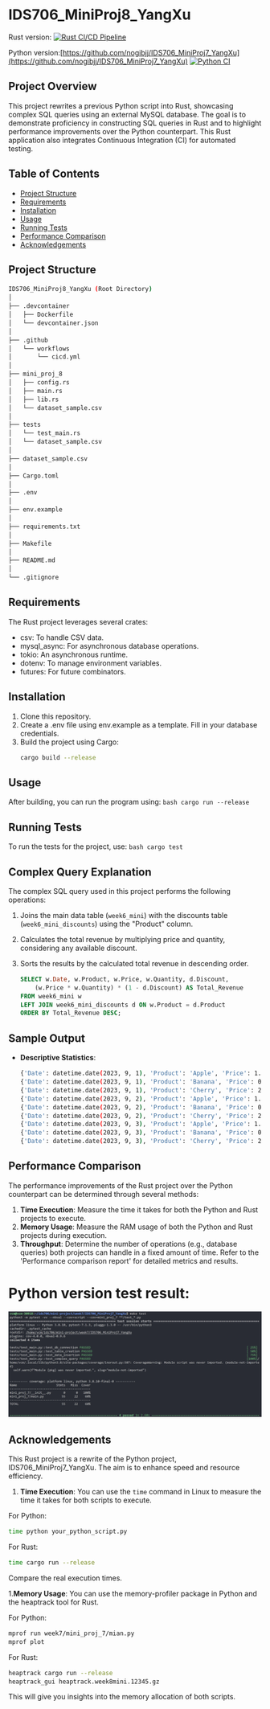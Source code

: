 # IDS706_MiniProj8_YangXu

Rust version:
[![Rust CI/CD Pipeline](https://github.com/nogibjj/IDS706_MiniProj8_YangXu/actions/workflows/cicd.yml/badge.svg)](https://github.com/nogibjj/IDS706_MiniProj8_YangXu/actions/workflows/cicd.yml)


Python version:[https://github.com/nogibjj/IDS706_MiniProj7_YangXu](https://github.com/nogibjj/IDS706_MiniProj7_YangXu)
[![Python CI](https://github.com/nogibjj/IDS706_MiniProj7_YangXu/actions/workflows/cicd.yml/badge.svg)](https://github.com/nogibjj/IDS706_MiniProj7_YangXu/actions/workflows/cicd.yml)

## Project Overview

This project rewrites a previous Python script into Rust, showcasing complex SQL queries using an external MySQL database. The goal is to demonstrate proficiency in constructing SQL queries in Rust and to highlight performance improvements over the Python counterpart. This Rust application also integrates Continuous Integration (CI) for automated testing.

## Table of Contents

- [Project Structure](#project-structure)
- [Requirements](#requirements)
- [Installation](#installation)
- [Usage](#usage)
- [Running Tests](#running-tests)
- [Performance Comparison](#performance-comparison)
- [Acknowledgements](#acknowledgements)

## Project Structure

```bash
IDS706_MiniProj8_YangXu (Root Directory)
│
├── .devcontainer
│   ├── Dockerfile
│   └── devcontainer.json
│
├── .github
│   └── workflows
│       └── cicd.yml
│
├── mini_proj_8
│   ├── config.rs
│   ├── main.rs
│   ├── lib.rs
│   └── dataset_sample.csv
│
├── tests
│   └── test_main.rs
│   └── dataset_sample.csv
│
├── dataset_sample.csv
│
├── Cargo.toml
│
├── .env
│
├── env.example
│
├── requirements.txt
│
├── Makefile
│
├── README.md
│
└── .gitignore
```

## Requirements

The Rust project leverages several crates:

- csv: To handle CSV data.
- mysql_async: For asynchronous database operations.
- tokio: An asynchronous runtime.
- dotenv: To manage environment variables.
- futures: For future combinators.

## Installation

1. Clone this repository.
2. Create a .env file using env.example as a template. Fill in your database credentials.
3. Build the project using Cargo:
    ```bash
    cargo build --release
    ```

## Usage

After building, you can run the program using:
    ```bash
    cargo run --release
    ```

## Running Tests

To run the tests for the project, use:
    ```bash
    cargo test
    ```

## Complex Query Explanation

The complex SQL query used in this project performs the following operations:

1. Joins the main data table (`week6_mini`) with the discounts table (`week6_mini_discounts`) using the "Product" column.
2. Calculates the total revenue by multiplying price and quantity, considering any available discount.
3. Sorts the results by the calculated total revenue in descending order.

    ```sql
    SELECT w.Date, w.Product, w.Price, w.Quantity, d.Discount,
        (w.Price * w.Quantity) * (1 - d.Discount) AS Total_Revenue
    FROM week6_mini w
    LEFT JOIN week6_mini_discounts d ON w.Product = d.Product
    ORDER BY Total_Revenue DESC;
    ```

## Sample Output

- **Descriptive Statistics**:

    ```bash
    {'Date': datetime.date(2023, 9, 1), 'Product': 'Apple', 'Price': 1.2, 'Quantity': 50, 'Discount': None, 'Total_Revenue': None}
    {'Date': datetime.date(2023, 9, 1), 'Product': 'Banana', 'Price': 0.5, 'Quantity': 40, 'Discount': None, 'Total_Revenue': None}
    {'Date': datetime.date(2023, 9, 1), 'Product': 'Cherry', 'Price': 2.5, 'Quantity': 20, 'Discount': None, 'Total_Revenue': None}
    {'Date': datetime.date(2023, 9, 2), 'Product': 'Apple', 'Price': 1.3, 'Quantity': 45, 'Discount': None, 'Total_Revenue': None}
    {'Date': datetime.date(2023, 9, 2), 'Product': 'Banana', 'Price': 0.6, 'Quantity': 50, 'Discount': None, 'Total_Revenue': None}
    {'Date': datetime.date(2023, 9, 2), 'Product': 'Cherry', 'Price': 2.4, 'Quantity': 22, 'Discount': None, 'Total_Revenue': None}
    {'Date': datetime.date(2023, 9, 3), 'Product': 'Apple', 'Price': 1.1, 'Quantity': 55, 'Discount': None, 'Total_Revenue': None}
    {'Date': datetime.date(2023, 9, 3), 'Product': 'Banana', 'Price': 0.7, 'Quantity': 42, 'Discount': None, 'Total_Revenue': None}
    {'Date': datetime.date(2023, 9, 3), 'Product': 'Cherry', 'Price': 2.6, 'Quantity': 19, 'Discount': None, 'Total_Revenue': None}
    ```

## Performance Comparison

The performance improvements of the Rust project over the Python counterpart can be determined through several methods:

1. **Time Execution**: Measure the time it takes for both the Python and Rust projects to execute.
2. **Memory Usage**: Measure the RAM usage of both the Python and Rust projects during execution.
3. **Throughput**: Determine the number of operations (e.g., database queries) both projects can handle in a fixed amount of time.
Refer to the 'Performance comparison report' for detailed metrics and results.

# Python version test result:
![Python Version Test Result](ver_py_testresult.png)

## Acknowledgements

This Rust project is a rewrite of the Python project, IDS706_MiniProj7_YangXu. The aim is to enhance speed and resource efficiency.

1. **Time Execution**: You can use the `time` command in Linux to measure the time it takes for both scripts to execute.

For Python:
   ```bash
   time python your_python_script.py
   ```

For Rust:
   ```bash
   time cargo run --release
   ```

   Compare the real execution times.

1.**Memory Usage**: You can use the memory-profiler package in Python and the heaptrack tool for Rust.

For Python:
   ```bash
   mprof run week7/mini_proj_7/mian.py
   mprof plot
   ```

For Rust:
   ```bash
   heaptrack cargo run --release
   heaptrack_gui heaptrack.week8mini.12345.gz
   ```
This will give you insights into the memory allocation of both scripts.
